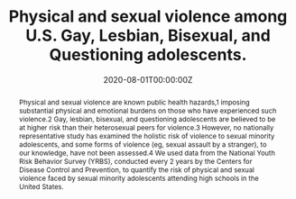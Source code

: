 ---
title: "Physical and sexual violence among U.S. Gay, Lesbian, Bisexual, and Questioning adolescents."

authors:
- "admin"
- "Chelsea L. Shover"
- "Ryan J. Watson"
date: "2020-08-01T00:00:00Z"
doi: "10.1001/jamapediatrics.2019.6291"
venue: "JAMA Pediatrics"
publishDate: "2017-01-01T00:00:00Z"
publication_types: ["2"]
abstract: "Physical and sexual violence are known public health hazards,1 imposing substantial physical and emotional burdens on those who have experienced such violence.2 Gay, lesbian, bisexual, and questioning adolescents are believed to be at higher risk than their heterosexual peers for violence.3 However, no nationally representative study has examined the holistic risk of violence to sexual minority adolescents, and some forms of violence (eg, sexual assault by a stranger), to our knowledge, have not been assessed.4 We used data from the National Youth Risk Behavior Survey (YRBS), conducted every 2 years by the Centers for Disease Control and Prevention, to quantify the risk of physical and sexual violence faced by sexual minority adolescents attending high schools in the United States."
summary: "Caputi, T. L., Shover, C. L., & Watson, R. J. (2020). Physical and Sexual Violence Among Gay, Lesbian, Bisexual, and Questioning Adolescents. JAMA Pediatrics, 174(8), 791. doi:10.1001/jamapediatrics.2019.6291"
tags: 
featured: false
links:
- name: Paper Link
  url: "https://jamanetwork.com/journals/jamapediatrics/article-abstract/2762002"
url_pdf: "/files/JPED-2020.pdf"
image:
  focal_point: ""
  preview_only: false
---